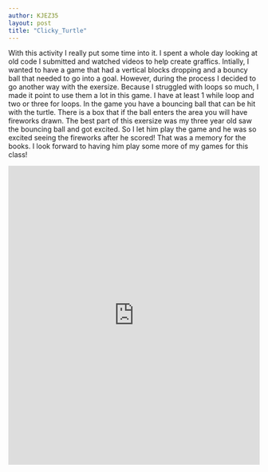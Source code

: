 ```yaml
---
author: KJEZ35
layout: post
title: "Clicky_Turtle"
---
```


With this activity I really put some time into it. I spent a whole day looking at old code I submitted and watched videos 
to help create graffics. Intially, I wanted to have a game that had a vertical blocks dropping and a bouncy ball that needed
to go into a goal. However, during the process I decided to go another way with the exersize. Because I struggled with 
loops so much, I made it point to use them a lot in this game. I have at least 1 while loop and two or three for loops. 
In the game you have a bouncing ball that can be hit with the turtle. There is a box that if the ball enters the area 
you will have fireworks drawn. The best part of this exersize was my three year old saw the bouncing ball and got excited. 
So I let him play the game and he was so excited seeing the fireworks after he scored! That was a memory for the books. I 
look forward to having him play some more of my games for this class!

<iframe src="https://trinket.io/embed/python/a6a4489c8c" width="100%" height="600" frameborder="0" marginwidth="0" marginheight="0" allowfullscreen></iframe>
